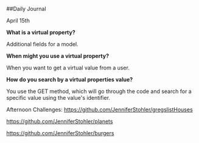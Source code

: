 ##Daily Journal

April 15th

<b>What is a virtual property?</b>

Additional fields for a model.

<b>When might you use a virtual property?</b>

When you want to get a virtual value from a user.

<b>How do you search by a virtual properties value?</b>

You use the GET method, which will go through the code and search for a specific value using the value's identifier.

Afternoon Challenges: https://github.com/JenniferStohler/gregslistHouses

https://github.com/JenniferStohler/planets

https://github.com/JenniferStohler/burgers

